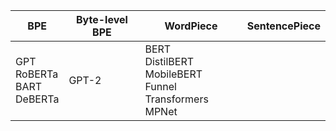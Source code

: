 | BPE | Byte-level BPE | WordPiece | SentencePiece |
|-|-|-|-|
| GPT<br>RoBERTa<br>BART<br>DeBERTa | GPT-2 | BERT<br>DistilBERT<br>MobileBERT<br>Funnel Transformers<br>MPNet | |
